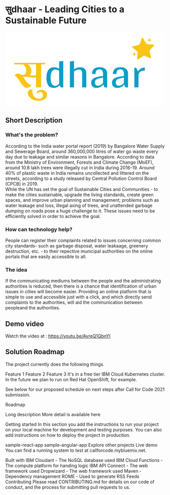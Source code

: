 # सुdhaar - Leading Cities to a Sustainable Future

![सुdhaar](/sudhaar.png)

## Short Description
### What's the problem?
According to the India water portal report (2019) by Bangalore Water Supply and Sewerage Board, around 360,000,000 litres of water go waste every day due to leakage and similar reasons in Bangalore. According to data from the Ministry of Environment, Forests and Climate Change (MoEF), around 10.8 lakh trees were illegally cut in India during 2016-19. Around 40% of plastic waste in India remains uncollected and littered on the streets, according to a study released by Central Pollution Control Board (CPCB) in 2019.<br>
While the UN has set the goal of Sustainable Cities and Communities - to make the cities sustainable, upgrade the living standards, create green spaces, and improve urban planning and management; problems such as water leakage and loss, illegal axing of trees, and unattended garbage dumping on roads pose a huge challenge to it. These issues need to be efficiently solved in order to achieve the goal.

### How can technology help?
People can register their complaints related to issues concerning common city standards- such as garbage disposal, water leakaage, greenery destruction, etc. - to their repective municipal authorities on the online portals that are easily accessible to all.

### The idea
If the communicating mediums between the people and the administrating authorities is reduced, then there is a chance that identification of urban issues in cities will become easier. Providing an online platform that is simple to use and accessible just with a click, and which directly send complaints to the authorities, will aid the communication between peopleand the authorities.

## Demo video
Watch the video at : https://youtu.be/AvreQ1QbnYI

## Solution Roadmap
The project currently does the following things.

Feature 1
Feature 2
Feature 3
It's in a free tier IBM Cloud Kubernetes cluster. In the future we plan to run on Red Hat OpenShift, for example.

See below for our proposed schedule on next steps after Call for Code 2021 submission.

Roadmap

Long description
More detail is available here

Getting started
In this section you add the instructions to run your project on your local machine for development and testing purposes. You can also add instructions on how to deploy the project in production.

sample-react-app
sample-angular-app
Explore other projects
Live demo
You can find a running system to test at callforcode.mybluemix.net.

Built with
IBM Cloudant - The NoSQL database used
IBM Cloud Functions - The compute platform for handing logic
IBM API Connect - The web framework used
Dropwizard - The web framework used
Maven - Dependency management
ROME - Used to generate RSS Feeds
Contributing
Please read CONTRIBUTING.md for details on our code of conduct, and the process for submitting pull requests to us.
